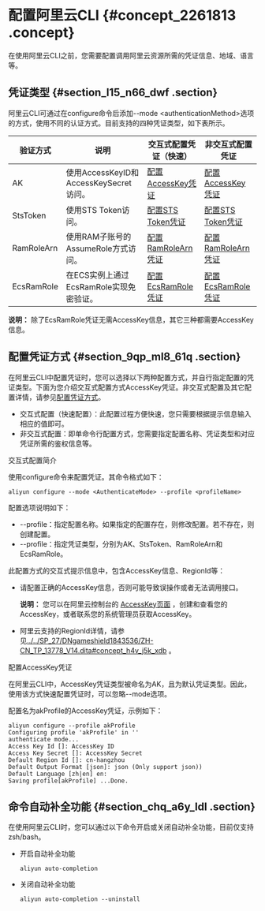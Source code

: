 # 配置阿里云CLI {#concept_2261813 .concept}

在使用阿里云CLI之前，您需要配置调用阿里云资源所需的凭证信息、地域、语言等。

## 凭证类型 {#section_l15_n66_dwf .section}

阿里云CLI可通过在configure命令后添加--mode <authenticationMethod\>选项的方式，使用不同的认证方式。目前支持的四种凭证类型，如下表所示。

|验证方式|说明|交互式配置凭证（快速）|非交互式配置凭证|
|----|--|-----------|--------|
|AK|使用AccessKeyID和AccessKeySecret访问。|[配置AccessKey凭证](../../../../cn.zh-CN/配置阿里云CLI/配置凭证/交互式配置（快速配置）.md#section_5pj_p7j_06z)|[配置AccessKey凭证](../../../../cn.zh-CN/配置阿里云CLI/配置凭证/非交互式配置.md#section_hhx_jpx_95g)|
|StsToken|使用STS Token访问。|[配置STS Token凭证](../../../../cn.zh-CN/配置阿里云CLI/配置凭证/交互式配置（快速配置）.md#section_bdk_377_tnm)|[配置STS Token凭证](../../../../cn.zh-CN/配置阿里云CLI/配置凭证/非交互式配置.md#section_mek_l1j_xib)|
|RamRoleArn|使用RAM子账号的AssumeRole方式访问。|[配置RamRoleArn凭证](../../../../cn.zh-CN/配置阿里云CLI/配置凭证/交互式配置（快速配置）.md#section_h4x_fnh_5yj)|[配置RamRoleArn凭证](../../../../cn.zh-CN/配置阿里云CLI/配置凭证/非交互式配置.md#section_uyo_8pk_uow)|
|EcsRamRole|在ECS实例上通过EcsRamRole实现免密验证。|[配置EcsRamRole凭证](../../../../cn.zh-CN/配置阿里云CLI/配置凭证/交互式配置（快速配置）.md#section_pq4_04b_7an)|[配置EcsRamRole凭证](../../../../cn.zh-CN/配置阿里云CLI/配置凭证/非交互式配置.md#section_874_dbh_9k0)|

**说明：** 除了EcsRamRole凭证无需AccessKey信息，其它三种都需要AccessKey信息。

## 配置凭证方式 {#section_9qp_ml8_61q .section}

在阿里云CLI中配置凭证时，您可以选择以下两种配置方式，并自行指定配置的凭证类型。下面为您介绍交互式配置方式AccessKey凭证。非交互式配置及其它配置详情，请参见[配置凭证方式](../../../../cn.zh-CN/配置阿里云CLI/配置凭证/简介.md#section_vfn_jja_bsk)。

-   交互式配置（快速配置）：此配置过程方便快速，您只需要根据提示信息输入相应的值即可。
-   非交互式配置：即单命令行配置方式，您需要指定配置名称、凭证类型和对应凭证所需的鉴权信息等。

交互式配置简介

使用configure命令来配置凭证。其命令格式如下：

``` {#codeblock_s7i_wye_3ml .language-bash}
aliyun configure --mode <AuthenticateMode> --profile <profileName>
```

配置选项说明如下：

-   --profile：指定配置名称。如果指定的配置存在，则修改配置。若不存在，则创建配置。
-   --profile：指定凭证类型，分别为AK、StsToken、RamRoleArn和EcsRamRole。

此配置方式的交互式提示信息中，包含AccessKey信息、RegionId等：

-   请配置正确的AccessKey信息，否则可能导致误操作或者无法调用接口。

    **说明：** 您可以在阿里云控制台的 [AccessKey页面](https://ak-console.aliyun.com/#/accesskey) ，创建和查看您的AccessKey，或者联系您的系统管理员获取AccessKey。

-   阿里云支持的RegionId详情，请参见[../../SP\_27/DNgameshield1843536/ZH-CN\_TP\_13778\_V14.dita\#concept\_h4v\_j5k\_xdb](../../SP_27/DNgameshield1843536/ZH-CN_TP_13778_V14.dita#concept_h4v_j5k_xdb) 。

配置AccessKey凭证

在阿里云CLI中，AccessKey凭证类型被命名为AK，且为默认凭证类型。因此，使用该方式快速配置凭证时，可以忽略--mode选项。

配置名为akProfile的AccessKey凭证，示例如下：

``` {#codeblock_5p4_g7w_60a .language-bash}
aliyun configure --profile akProfile
Configuring profile 'akProfile' in ''
authenticate mode...
Access Key Id []: AccessKey ID
Access Key Secret []: AccessKey Secret
Default Region Id []: cn-hangzhou
Default Output Format [json]: json (Only support json))
Default Language [zh|en] en:
Saving profile[akProfile] ...Done.
```

## 命令自动补全功能 {#section_chq_a6y_ldl .section}

在使用阿里云CLI时，您可以通过以下命令开启或关闭自动补全功能，目前仅支持zsh/bash。

-   开启自动补全功能

    ``` {#codeblock_7jm_r7n_ipl .language-bash}
    aliyun auto-completion
    ```

-   关闭自动补全功能

    ``` {#codeblock_a5p_f0y_30n .language-bash}
    aliyun auto-completion --uninstall
    ```


